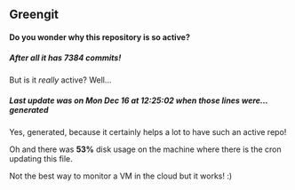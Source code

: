 ## Greengit

#### Do you wonder why this repository is so active?

##### After all it has 7384 commits!

But is it *really* active? Well...

##### Last update was on Mon Dec 16 at 12:25:02 when those lines were... generated

Yes, generated, because it certainly helps a lot to have such an active repo!

Oh and there was **53%** disk usage on the machine
where there is the cron updating this file.

Not the best way to monitor a VM in the cloud but it works! :)
